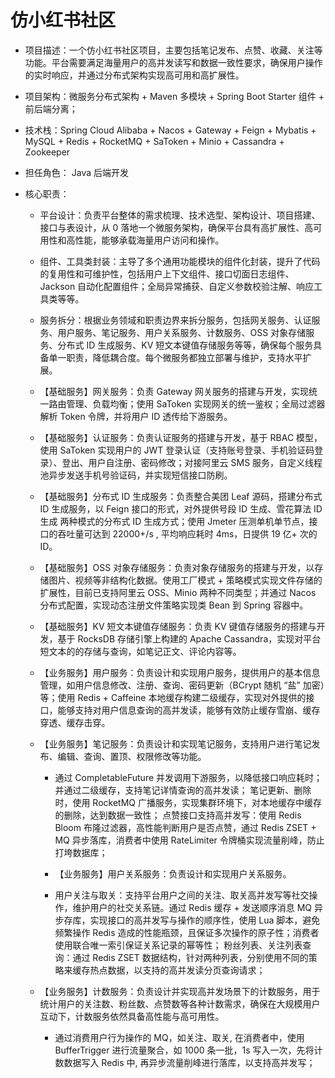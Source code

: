 # 仿小红书社区
- 项目描述：一个仿小红书社区项目，主要包括笔记发布、点赞、收藏、关注等功能。平台需要满足海量用户的高并发读写和数据一致性要求，确保用户操作的实时响应，并通过分布式架构实现高可用和高扩展性。

- 项目架构：微服务分布式架构 + Maven 多模块 + Spring Boot Starter 组件 + 前后端分离；

- 技术栈：Spring Cloud Alibaba + Nacos + Gateway + Feign + Mybatis + MySQL + Redis + RocketMQ + SaToken + Minio + Cassandra + Zookeeper

- 担任角色： Java 后端开发

- 核心职责：

    - 平台设计：负责平台整体的需求梳理、技术选型、架构设计、项目搭建、接口与表设计，从 0 落地一个微服务架构，确保平台具有高扩展性、高可用性和高性能，能够承载海量用户访问和操作。

    - 组件、工具类封装：主导了多个通用功能模块的组件化封装，提升了代码的复用性和可维护性，包括用户上下文组件、接口切面日志组件、Jackson 自动化配置组件；全局异常捕获、自定义参数校验注解、响应工具类等等。

    - 服务拆分：根据业务领域和职责边界来拆分服务，包括网关服务、认证服务、用户服务、笔记服务、用户关系服务、计数服务、OSS 对象存储服务、分布式 ID 生成服务、KV 短文本键值存储服务等等，确保每个服务具备单一职责，降低耦合度。每个微服务都独立部署与维护，支持水平扩展。

    - 【基础服务】网关服务：负责 Gateway 网关服务的搭建与开发，实现统一路由管理、负载均衡；使用 SaToken 实现网关的统一鉴权；全局过滤器解析 Token 令牌，并将用户 ID 透传给下游服务。

    - 【基础服务】认证服务：负责认证服务的搭建与开发，基于 RBAC 模型，使用 SaToken 实现用户的 JWT 登录认证（支持账号登录、手机验证码登录）、登出、用户自注册、密码修改；对接阿里云 SMS 服务，自定义线程池异步发送手机号验证码，并实现短信接口防刷。

    - 【基础服务】分布式 ID 生成服务：负责整合美团 Leaf 源码，搭建分布式 ID 生成服务，以 Feign 接口的形式，对外提供号段 ID 生成、雪花算法 ID 生成 两种模式的分布式 ID 生成方式；使用 Jmeter 压测单机单节点，接口的吞吐量可达到 22000+/s , 平均响应耗时 4ms，日提供 19 亿+ 次的 ID。

    - 【基础服务】OSS 对象存储服务：负责对象存储服务的搭建与开发，以存储图片、视频等非结构化数据。使用工厂模式 + 策略模式实现文件存储的扩展性，目前已支持阿里云 OSS、Minio 两种不同类型；并通过 Nacos 分布式配置，实现动态注册文件策略实现类 Bean 到 Spring 容器中。

    - 【基础服务】KV 短文本键值存储服务：负责 KV 键值存储服务的搭建与开发，基于 RocksDB 存储引擎上构建的 Apache Cassandra，实现对平台短文本的的存储与查询，如笔记正文、评论内容等。

    - 【业务服务】用户服务：负责设计和实现用户服务，提供用户的基本信息管理，如用户信息修改、注册、查询、密码更新（BCrypt 随机 “盐” 加密）等；使用 Redis + Caffeine 本地缓存构建二级缓存，实现对外提供的接口，能够支持对用户信息查询的高并发读，能够有效防止缓存雪崩、缓存穿透、缓存击穿。

    - 【业务服务】笔记服务：负责设计和实现笔记服务，支持用户进行笔记发布、编辑、查询、置顶、权限修改等功能。

      - 通过 CompletableFuture 并发调用下游服务，以降低接口响应耗时；并通过二级缓存，支持笔记详情查询的高并发读；
笔记更新、删除时，使用 RocketMQ 广播服务，实现集群环境下，对本地缓存中缓存的删除，达到数据一致性；
点赞接口支持高并发写：使用 Redis Bloom 布隆过滤器，高性能判断用户是否点赞，通过 Redis ZSET + MQ 异步落库，消费者中使用 RateLimiter 令牌桶实现流量削峰，防止打垮数据库；
      - 【业务服务】用户关系服务：负责设计和实现用户关系服务。

      - 用户关注与取关：支持平台用户之间的关注、取关高并发写等社交操作，维护用户的社交关系链。通过 Redis 缓存 + 发送顺序消息 MQ 异步存库，实现接口的高并发写与操作的顺序性，使用 Lua 脚本，避免频繁操作 Redis 造成的性能瓶颈，且保证多次操作的原子性；消费者使用联合唯一索引保证关系记录的幂等性；
粉丝列表、关注列表查询：通过 Redis ZSET 数据结构，针对两种列表，分别使用不同的策略来缓存热点数据，以支持的高并发读分页查询请求；

    - 【业务服务】计数服务：负责设计并实现高并发场景下的计数服务，用于统计用户的关注数、粉丝数、点赞数等各种计数需求，确保在大规模用户互动下，计数服务依然具备高性能与高可用性。

      - 通过消费用户行为操作的 MQ，如关注、取关, 在消费者中，使用 BufferTrigger 进行流量聚合，如 1000 条一批，1s 写入一次，先将计数数据写入 Redis 中, 再异步流量削峰进行落库，以支持高并发写；
